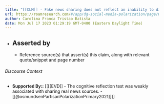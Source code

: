 ```yaml
---
title: "[[CLM]] - Fake news sharing does not reflect an inability to discern whether the information is true or false."
url: https://roamresearch.com/#/app/dg-social-media-polarization/page/Od4lreHnI
author: Carolina Franca Tristao Batista
date: Mon Jul 17 2023 01:29:19 GMT-0400 (Eastern Daylight Time)
---
```


- ## Asserted by
    - Reference source(s) that assert(s) this claim, along with relevant quote/snippet and page number

###### Discourse Context

- **Supported By::** [[[[EVD]] - The cognitive reflection test was weakly associated with sharing real news sources. - [[@osmundsenPartisanPolarizationPrimary2021]]]]
